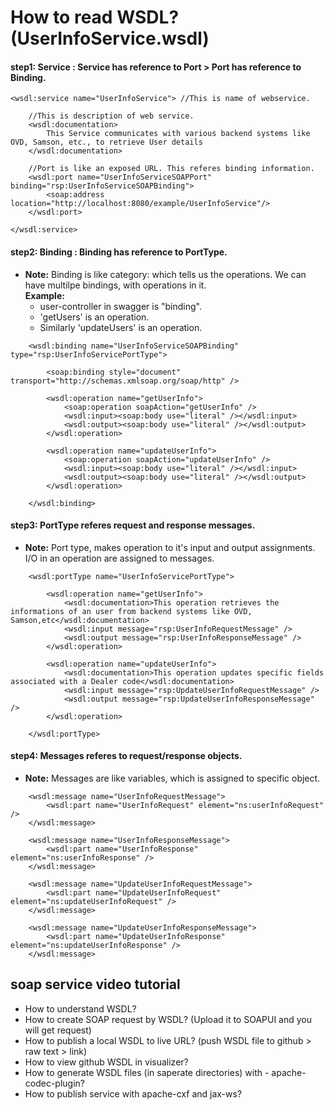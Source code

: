 # How to read WSDL? (UserInfoService.wsdl)


#### step1: Service : Service has reference to Port > Port has reference to Binding.

```
<wsdl:service name="UserInfoService"> //This is name of webservice.
    
    //This is description of web service.
    <wsdl:documentation> 
        This Service communicates with various backend systems like OVD, Samson, etc., to retrieve User details
    </wsdl:documentation>

    //Port is like an exposed URL. This referes binding information.
    <wsdl:port name="UserInfoServiceSOAPPort" binding="rsp:UserInfoServiceSOAPBinding"> 
        <soap:address location="http://localhost:8080/example/UserInfoService"/>
    </wsdl:port>

</wsdl:service>
```


#### step2: Binding : Binding has reference to PortType.


- **Note:** Binding is like category: which tells us the operations. We can have multilpe bindings, with operations in it.  
**Example:**
  - user-controller in swagger is "binding". 
  - 'getUsers' is an operation.
  - Similarly 'updateUsers' is an operation.

```
    <wsdl:binding name="UserInfoServiceSOAPBinding" type="rsp:UserInfoServicePortType">

        <soap:binding style="document" transport="http://schemas.xmlsoap.org/soap/http" />

        <wsdl:operation name="getUserInfo">
            <soap:operation soapAction="getUserInfo" />
            <wsdl:input><soap:body use="literal" /></wsdl:input>
            <wsdl:output><soap:body use="literal" /></wsdl:output>
        </wsdl:operation>

        <wsdl:operation name="updateUserInfo">
            <soap:operation soapAction="updateUserInfo" />
            <wsdl:input><soap:body use="literal" /></wsdl:input>
            <wsdl:output><soap:body use="literal" /></wsdl:output>
        </wsdl:operation>

    </wsdl:binding>
```

#### step3: PortType referes request and response messages.

- **Note:** Port type, makes operation to it's input and output assignments. I/O in an operation are assigned to messages.

```
    <wsdl:portType name="UserInfoServicePortType">

        <wsdl:operation name="getUserInfo">
            <wsdl:documentation>This operation retrieves the informations of an user from backend systems like OVD, Samson,etc</wsdl:documentation>
            <wsdl:input message="rsp:UserInfoRequestMessage" />
            <wsdl:output message="rsp:UserInfoResponseMessage" />
        </wsdl:operation>

        <wsdl:operation name="updateUserInfo">
            <wsdl:documentation>This operation updates specific fields associated with a Dealer code</wsdl:documentation>
            <wsdl:input message="rsp:UpdateUserInfoRequestMessage" />
            <wsdl:output message="rsp:UpdateUserInfoResponseMessage" />
        </wsdl:operation>

    </wsdl:portType>
```

#### step4: Messages referes to request/response objects.
- **Note:** Messages are like variables, which is assigned to specific object.

```
    <wsdl:message name="UserInfoRequestMessage">
        <wsdl:part name="UserInfoRequest" element="ns:userInfoRequest" />
    </wsdl:message>

    <wsdl:message name="UserInfoResponseMessage">
        <wsdl:part name="UserInfoResponse" element="ns:userInfoResponse" />
    </wsdl:message>

    <wsdl:message name="UpdateUserInfoRequestMessage">
        <wsdl:part name="UpdateUserInfoRequest" element="ns:updateUserInfoRequest" />
    </wsdl:message>

    <wsdl:message name="UpdateUserInfoResponseMessage">
        <wsdl:part name="UpdateUserInfoResponse" element="ns:updateUserInfoResponse" />
    </wsdl:message>
```


## soap service video tutorial

- How to understand WSDL?
- How to create SOAP request by WSDL? (Upload it to SOAPUI and you will get request)
- How to publish a local WSDL to live URL? (push WSDL file to github > raw text > link)
- How to view github WSDL in visualizer?
- How to generate WSDL files (in saperate directories) with - apache-codec-plugin?
- How to publish service with apache-cxf and jax-ws?